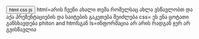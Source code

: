 <button> html css js </button>
html=არის ჩვენი ახალი თემა რომელსაც ახლა ვსწავლობთ და აქა პრეზენტაციების და საიტების გაკეთება შეიძლება
css= ეს ენა ცოტათი განსხავდება phiton and htmlსგან 
ls=ინფორმაცია არ არის რადგან ჯერ არ გვისწავლია
